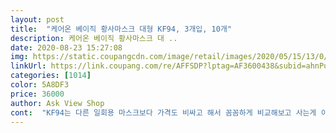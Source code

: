 ```yaml
---
layout: post 
title:  "케어온 베이직 황사마스크 대형 KF94, 3개입, 10개" 
description: 케어온 베이직 황사마스크 대 ..
date: 2020-08-23 15:27:08 
img: https://static.coupangcdn.com/image/retail/images/2020/05/15/13/0/3b7dcf2e-d44c-4ec8-bfd4-9537f9eea171.jpg 
linkUrl: https://link.coupang.com/re/AFFSDP?lptag=AF3600438&subid=ahnPublicAsk&pageKey=1594341219&itemId=2723796835&vendorItemId=70713993910&traceid=V0-113-4ed0612c330ea0b8 
categories: [1014] 
color: 5A8DF3 
price: 36000 
author: Ask View Shop 
cont:  "KF94는 다른 일회용 마스크보다 가격도 비싸고 해서 꼼꼼하게 비교해보고 사는게 이득인거같아요!!<br/>가격 대비 soso한 품질... <br/><br/>공적마스크 보다 저렴하고,<br/>공적이랑 같은 가격이라 살까말까 하다 샀더니.<br/>.<br/><br/>귀끈도 많이 두껍진 않고.<br/>.<br/><br/>기저귀 같은 촉감??이여서 부드러워요!<br/>날이 덥고 습해서 KF안붙은거 얇은 일반마스크 착용했었는데 이게 과연 효과가 있을까 싶었거든요;; 근데 최근에 강남 카페 집단감염같이 잊으려하면 집단감염 뉴스가 나오니까 너무 불안하더라구요.<br/> 생산지랑 필터까지 모두 국산인 제품에, 쉼쉬기 편안하고, 답답하지 않은 얇은 KF94 마스크 서치하다가 이 제품이 후기가 좋더라구용.<br/> 사용해보니 레알 최고입니다.<br/> 진짜 제가 사용해본 KF94마스크 중에 젤루 좋은것 같아요.<br/> 어떤 KF94는 숨쉬기가 너무 불편해서 착용하다가 어느순간 턱걸이로 전락한 경우가 많았거든요ㅎ 근데 이거는 요즘같은 날에도 무리 없이 착용하고 야외생활 할 수 있어서 너무 좋아요.<br/> 심지어 KF94니까 더더욱!! 안에는 보들보들한 재질이라서 피부에 닿았을 때도 괜찮고 그리고 사이즈는 걍 평범한 대형 크기에요.<br/> 집에 다른 브랜드 KF94랑 비교해봤는데 둘이 똑같네용ㅋ<br/>뉴스에서 중국산 필터 사용할 불량마스크 이런게 많아서<br/>부드럽긴 한데<br/>사무실, 지하철 같은 밀폐된 곳에서는 꼭 KF94를 착용하는 1인입니당<br/>사진 이랑 착샷 참고하세요.<br/>.<br/><br/>여성분들은  편하게 착용하실거 같은데 남자분들은 귀 아플거 같네요.<br/><br/>요즘 마스크 착용하느냐고 트러블 생기신 분이나 피부 민감하신분들한테 추천합니다!<br/>이마스크는 다른 마스크보다 얇은편이어서 여름에 사용하기에도 덜 부담되네요<br/>조금이라도 구하기 쉬울때 ㅜ ㅜ 주기적으로 쟁여둬야 겠어욤<br/>크기가 생각보다 크지 않아서 신랑한테 맞을지 모르겠네요.<br/><br/>특히 마스크 안쪽부분이 너무 보드라워서 좋았어요<br/>필터로 유명한 회사에서 만드는 마스크라 안심하고 구매했습니다!<br/>" 
---
```

